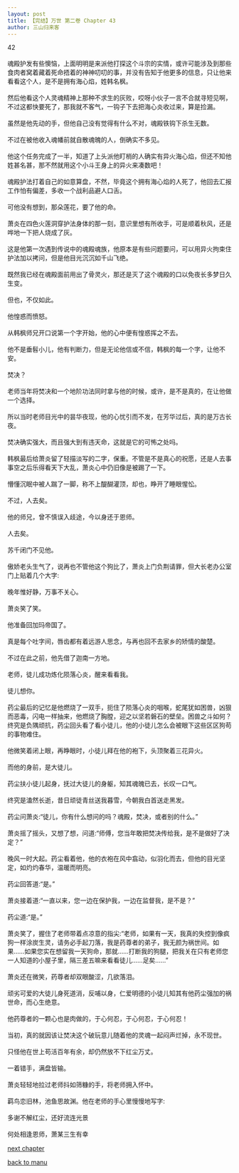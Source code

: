```yaml
---
layout: post
title: 【完结】万世 第二卷 Chapter 43
author: 三山归来客
---
```




42<br><br>  魂殿护发有些懊恼，上面明明是来派他打探这个斗宗的实情，或许可能涉及到那些食肉者窝着藏着死命捂着的神神叨叨的事，并没有告知于他更多的信息，只让他来看看这个人，是不是拥有海心焰，姓韩名枫。<br><br>  然后他看这个人灵魂精神上那种不求生的灰败，哎呀小伙子一言不合就寻短见啊，不过这都快要死了，那我就不客气，一钩子下去把海心炎收过来，算是捡漏。<br><br>  虽然是他先动的手，但他自己没有觉得有什么不对，魂殿铁钩下杀生无数。<br><br>  不过在被他收入魂幡前就自散魂魄的人，倒确实不多见。<br><br>  他这个任务完成了一半，知道了上头派他盯梢的人确实有异火海心焰，但还不知他姓甚名甚，那不然就用这个小斗王身上的异火来凑数吧！<br><br>  魂殿护法打着自己的如意算盘，不然，毕竟这个拥有海心焰的人死了，他回去汇报工作怕有偏差，多收一个战利品避人口舌。<br><br>  可他没有想到，那朵莲花，要了他的命。<br><br>  萧炎在四色火莲洞穿护法身体的那一刻，意识里想有所收手，可是顺着秋风，还是哗地一下把人烧成了灰。<br><br>  这是他第一次遇到传说中的魂殿魂族，他原本是有些问题要问，可以用异火拘束住护法加以拷问，但是他目光沉沉如千山飞绝。<br><br>  既然我已经在魂殿面前用出了骨灵火，那还是灭了这个魂殿的口以免夜长多梦日久生变。<br><br>  但也，不仅如此。<br><br>  他惶惑而愤怒。<br><br>  从韩枫师兄开口说第一个字开始，他的心中便有惶惑挥之不去。<br><br>  他不是垂髫小儿，他有判断力，但是无论他信或不信，韩枫的每一个字，让他不安。<br><br>  焚决？<br><br>  老师当年将焚决和一个地阶功法同时拿与他的时候，或许，是不是真的，在让他做一个选择。<br><br>  所以当时老师目光中的昙华夜现，他的心忧引而不发，在芳华过后，真的是万古长夜。<br><br>  焚决确实强大，而且强大到有违天命，这就是它的可怖之处吗。<br><br>  韩枫最后给萧炎留了轻描淡写的二字，保重。不管是不是真心的祝愿，还是人去事事空之后乐得看天下大乱，萧炎心中仍旧像是被踢了一下。<br><br>  懵懂沉眠中被人踹了一脚，称不上醍醐灌顶，却也，睁开了睡眼惺忪。<br><br>  不过，人去矣。<br><br>  他的师兄，曾不慎误入歧途，今以身还于恩师。<br><br>  人去矣。<br><br>  苏千闭门不见他。<br><br>  傲娇老头生气了，说再也不管他这个狗比了，萧炎上门负荆请罪，但大长老办公室门上贴着几个大字: <br><br>  晚年惟好静，万事不关心。<br><br>  萧炎笑了笑。<br><br>  他准备回加玛帝国了。<br><br>  真是每个吐字间，唇齿都有着远游人思念，与再也回不去家乡的矫情的酸楚。<br><br>  不过在此之前，他先借了迦南一方地。<br><br>  老师，徒儿成功炼化陨落心炎，醒来看看我。<br><br>  徒儿想你。<br><br>  药尘最后的记忆是他燃烧了一双手，扼住了陨落心炎的咽喉，蛇尾犹如困兽，凶狠而恶毒，闪电一样抽来，他燃烧了胸膛，迎之以坚若磐石的壁垒。困兽之斗如何？终究是负隅顽抗，药尘回头看了看小徒儿，他的小徒儿怎么会被眼下这些区区狗苟的事物难住。<br><br>  他微笑着闭上眼，再睁眼时，小徒儿拜在他的袍下，头顶聚着三花异火。<br><br>  而他的身前，是大徒儿。<br><br>  药尘扶小徒儿起身，抚过大徒儿的身躯，知其魂魄已去，长叹一口气。<br><br>  终究是溘然长逝，昔日顽徒青丝送我暮雪，今朝我白首送走黑发。<br><br>  药尘问萧炎:“徒儿，你有什么想问的吗？魂殿，焚决，或者别的什么。”<br><br>  萧炎摇了摇头，又想了想，问道:“师傅，您当年敢把焚决传给我，是不是做好了决定？”<br><br>  晚风一时大起。药尘看着他，他的衣袍在风中翕动，似羽化而去，但他的目光坚定，如灼灼春华，温暖而明亮。<br><br>  药尘回答道:“是。”<br><br>  萧炎接着道:“一直以来，您一边在保护我，一边在监督我，是不是？”<br><br>  药尘道:“是。”<br><br>  萧炎笑了，握住了老师带着点凉意的指尖:“老师，如果有一天，我真的失控到像疯狗一样涂炭生灵，请务必手起刀落，我是药尊者的弟子，我无颜为祸世间。如果……如果您实在想留我一天狗命，那就……打断我的狗腿，把我关在只有老师您一人知道的小屋子里，隔三差五嘛来看看徒儿……足矣……”<br><br>  萧炎还在微笑，药尊者却双眼酸涩，几欲落泪。<br><br>  顽劣可爱的大徒儿身死道消，反哺以身，仁爱明德的小徒儿知其有他药尘强加的祸世命，而心生绝意。<br><br>  他药尊者的一颗心也是肉做的，于心何忍，于心何忍，于心何忍！<br><br>  当初，真的就因该让焚决这个破玩意儿随着他的灵魂一起闷声烂掉，永不现世。<br><br>  只怪他在世上苟活百年有余，却仍然放不下红尘万丈。<br><br>  一着错手，满盘皆输。<br><br>  萧炎轻轻地拉过老师抖如筛糠的手，将老师拥入怀中。<br><br>  羁鸟恋旧林，池鱼思故渊。他在老师的手心里慢慢地写字:<br><br>  多谢不解红尘，还好流连光景<br><br>  何处相逢恩师，萧某三生有幸

[next chapter](https://allforyanchen.github.io/2020/07/19/post-44-chapter-44.html)

[back to manu](https://allforyanchen.github.io/2020/07/19/post-44.html)
